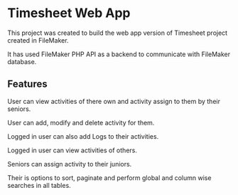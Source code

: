 # Timesheet Web App

This project was created to build the web app version of Timesheet project created in FileMaker.

It has used FileMaker PHP API as a backend to communicate with FileMaker database.

## Features
User can view activities of there own and activity assign to them by their seniors.

User can add, modify and delete activity for them.

Logged in user can also add Logs to their activities.

Logged in user can view activities of others.

Seniors can assign activity to their juniors.

Their is options to sort, paginate and perform global and column wise searches in all tables.

